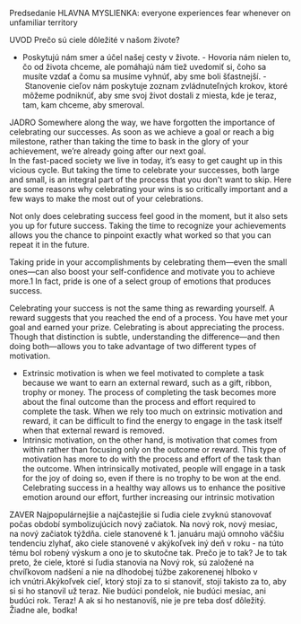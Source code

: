 Predsedanie
	HLAVNA MYSLIENKA: everyone experiences fear whenever on unfamiliar territory

UVOD
Prečo sú ciele dôležité v našom živote?
- Poskytujú nám smer a účel našej cesty v živote.
- Hovoria nám nielen to, čo od života chceme, ale pomáhajú nám tiež uvedomiť si, čoho sa musíte vzdať a čomu sa musíme vyhnúť, aby sme boli šťastnejší.
- Stanovenie cieľov nám poskytuje zoznam zvládnuteľných krokov, ktoré môžeme podniknúť, aby sme svoj život dostali z miesta, kde je teraz, tam, kam chceme, aby smeroval.

JADRO
Somewhere along the way, we have forgotten the importance of celebrating our successes. As soon as we achieve a goal or reach a big milestone, rather than taking the time to bask in the glory of your achievement, we’re already going after our next goal.   
In the fast-paced society we live in today, it’s easy to get caught up in this vicious cycle.
But taking the time to celebrate your successes, both large and small, is an integral part of the process that you don't want to skip. Here are some reasons why celebrating your wins is so critically important and a few ways to make the most out of your celebrations.

Not only does celebrating success feel good in the moment, but it also sets you up for future success. Taking the time to recognize your achievements allows you the chance to pinpoint exactly what worked so that you can repeat it in the future.

Taking pride in your accomplishments by celebrating them—even the small ones—can also boost your self-confidence and motivate you to achieve more.1﻿﻿﻿﻿ In fact, pride is one of a select group of emotions that produces success. 

Celebrating your success is not the same thing as rewarding yourself. A reward suggests that you reached the end of a process. You have met your goal and earned your prize. Celebrating is about appreciating the process.
Though that distinction is subtle, understanding the difference—and then doing both—allows you to take advantage of two different types of motivation.
- Extrinsic motivation is when we feel motivated to complete a task because we want to earn an external reward, such as a gift, ribbon, trophy or money. The process of completing the task becomes more about the final outcome than the process and effort required to complete the task. When we rely too much on extrinsic motivation and reward, it can be difficult to find the energy to engage in the task itself when that external reward is removed. 
- Intrinsic motivation, on the other hand, is motivation that comes from within rather than focusing only on the outcome or reward. This type of motivation has more to do with the process and effort of the task than the outcome. When intrinsically motivated, people will engage in a task for the joy of doing so, even if there is no trophy to be won at the end.
Celebrating success in a healthy way allows us to enhance the positive emotion around our effort, further increasing our intrinsic motivation

ZAVER
Najpopulárnejšie a najčastejšie si ľudia ciele zvyknú stanovovať počas období symbolizujúcich nový začiatok. Na nový rok, nový mesiac, na nový začiatok týždňa.
ciele stanovené k 1. januáru majú omnoho väčšiu tendenciu zlyhať, ako ciele stanovené v akýkoľvek iný deň v roku - na túto tému bol robený výskum a ono je to skutočne tak. 
Prečo je to tak? Je to tak preto, že ciele, ktoré si ľudia stanovia na Nový rok, sú založené na chvíľkovom nadšení a nie na dlhodobej túžbe zakorenenej hlboko v ich vnútri.Akýkoľvek cieľ, ktorý stojí za to si stanoviť, stojí takisto za to, aby si si ho stanovil už teraz. Nie budúci pondelok, nie budúci mesiac, ani budúci rok. Teraz! A ak si ho nestanovíš, nie je pre teba dosť dôležitý. Žiadne ale, bodka!